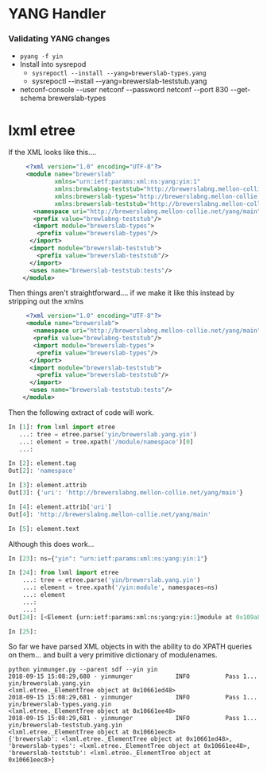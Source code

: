 # YANG Handler 

### Validating YANG changes

- `pyang -f yin`
- Install into sysrepod
  - `sysrepoctl --install --yang=brewerslab-types.yang`
  - sysrepoctl --install --yang=brewerslab-teststub.yang
- netconf-console --user netconf --password netconf --port 830 --get-schema brewerslab-types




# lxml etree


If the XML looks like this....

```xml
     <?xml version="1.0" encoding="UTF-8"?>
     <module name="brewerslab"
             xmlns="urn:ietf:params:xml:ns:yang:yin:1"
             xmlns:brewlabng-teststub="http://brewerslabng.mellon-collie.net/yang/main"
             xmlns:brewerslab-types="http://brewerslabng.mellon-collie.net/yang/types"
             xmlns:brewerslab-teststub="http://brewerslabng.mellon-collie.net/yang/teststub">
       <namespace uri="http://brewerslabng.mellon-collie.net/yang/main"/>
       <prefix value="brewlabng-teststub"/>
       <import module="brewerslab-types">
        <prefix value="brewerslab-types"/>
      </import>
      <import module="brewerslab-teststub">
        <prefix value="brewerslab-teststub"/>
      </import>
      <uses name="brewerslab-teststub:tests"/>
    </module>
```

Then things aren't straightforward.... if we make it like this instead by stripping out the xmlns

```xml
     <?xml version="1.0" encoding="UTF-8"?>
     <module name="brewerslab">
       <namespace uri="http://brewerslabng.mellon-collie.net/yang/main"/>
       <prefix value="brewlabng-teststub"/>
       <import module="brewerslab-types">
        <prefix value="brewerslab-types"/>
      </import>
      <import module="brewerslab-teststub">
        <prefix value="brewerslab-teststub"/>
      </import>
      <uses name="brewerslab-teststub:tests"/>
    </module>
```

Then the following extract of code will work.


```python
In [1]: from lxml import etree
   ...: tree = etree.parse('yin/brewerslab.yang.yin')
   ...: element = tree.xpath('/module/namespace')[0]
   ...:

In [2]: element.tag
Out[2]: 'namespace'

In [3]: element.attrib
Out[3]: {'uri': 'http://brewerslabng.mellon-collie.net/yang/main'}

In [4]: element.attrib['uri']
Out[4]: 'http://brewerslabng.mellon-collie.net/yang/main'

In [5]: element.text

```

Although this does work...

```python
In [23]: ns={"yin": "urn:ietf:params:xml:ns:yang:yin:1"}

In [24]: from lxml import etree
    ...: tree = etree.parse('yin/brewerslab.yang.yin')
    ...: element = tree.xpath('/yin:module', namespaces=ns)
    ...: element
    ...:
    ...:
Out[24]: [<Element {urn:ietf:params:xml:ns:yang:yin:1}module at 0x109a82a88>]

In [25]:
```


So far we have parsed XML objects in with the ability to do XPATH queries on them... and built a very primitive dictionary of modulenames.

```
python yinmunger.py --parent sdf --yin yin
2018-09-15 15:08:29,680 - yinmunger            INFO          Pass 1... yin/brewerslab.yang.yin
<lxml.etree._ElementTree object at 0x10661ed48>
2018-09-15 15:08:29,681 - yinmunger            INFO          Pass 1... yin/brewerslab-types.yang.yin
<lxml.etree._ElementTree object at 0x10661ee48>
2018-09-15 15:08:29,681 - yinmunger            INFO          Pass 1... yin/brewerslab-teststub.yang.yin
<lxml.etree._ElementTree object at 0x10661eec8>
{'brewerslab': <lxml.etree._ElementTree object at 0x10661ed48>, 'brewerslab-types': <lxml.etree._ElementTree object at 0x10661ee48>, 'brewerslab-teststub': <lxml.etree._ElementTree object at 0x10661eec8>}
```